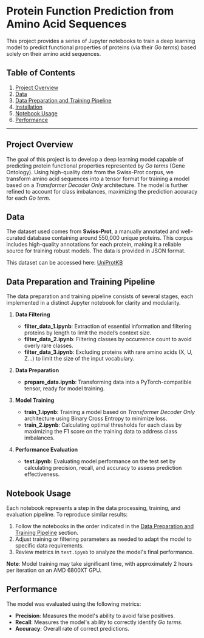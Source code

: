 # Protein Function Prediction from Amino Acid Sequences

This project provides a series of Jupyter notebooks to train a deep learning model to predict functional properties of proteins (via their *Go terms*) based solely on their amino acid sequences.

## Table of Contents
1. [Project Overview](#project-overview)
2. [Data](#data)
3. [Data Preparation and Training Pipeline](#data-preparation-and-training-pipeline)
4. [Installation](#installation)
5. [Notebook Usage](#notebook-usage)
6. [Performance](#performance)

---

## Project Overview

The goal of this project is to develop a deep learning model capable of predicting protein functional properties represented by *Go terms* (Gene Ontology). Using high-quality data from the Swiss-Prot corpus, we transform amino acid sequences into a tensor format for training a model based on a *Transformer Decoder Only* architecture. The model is further refined to account for class imbalances, maximizing the prediction accuracy for each *Go term*.

## Data

The dataset used comes from **Swiss-Prot**, a manually annotated and well-curated database containing around 550,000 unique proteins. This corpus includes high-quality annotations for each protein, making it a reliable source for training robust models. The data is provided in JSON format.

This dataset can be accessed here: [UniProtKB](https://www.uniprot.org/uniprotkb?query=*&facets=reviewed%3Atrue)

## Data Preparation and Training Pipeline

The data preparation and training pipeline consists of several stages, each implemented in a distinct Jupyter notebook for clarity and modularity.

1. **Data Filtering**
    - **filter_data_1.ipynb**: Extraction of essential information and filtering proteins by length to limit the model’s context size.
    - **filter_data_2.ipynb**: Filtering classes by occurrence count to avoid overly rare classes.
    - **filter_data_3.ipynb**: Excluding proteins with rare amino acids (X, U, Z…) to limit the size of the input vocabulary.

2. **Data Preparation**
    - **prepare_data.ipynb**: Transforming data into a PyTorch-compatible tensor, ready for model training.

3. **Model Training**
    - **train_1.ipynb**: Training a model based on *Transformer Decoder Only* architecture using Binary Cross Entropy to minimize loss.
    - **train_2.ipynb**: Calculating optimal thresholds for each class by maximizing the F1 score on the training data to address class imbalances.

4. **Performance Evaluation**
    - **test.ipynb**: Evaluating model performance on the test set by calculating precision, recall, and accuracy to assess prediction effectiveness.

## Notebook Usage

Each notebook represents a step in the data processing, training, and evaluation pipeline. To reproduce similar results:

1. Follow the notebooks in the order indicated in the [Data Preparation and Training Pipeline](#data-preparation-and-training-pipeline) section.
2. Adjust training or filtering parameters as needed to adapt the model to specific data requirements.
3. Review metrics in `test.ipynb` to analyze the model's final performance.

**Note**: Model training may take significant time, with approximately 2 hours per iteration on an AMD 6800XT GPU.

## Performance

The model was evaluated using the following metrics:
- **Precision**: Measures the model's ability to avoid false positives.
- **Recall**: Measures the model's ability to correctly identify *Go terms*.
- **Accuracy**: Overall rate of correct predictions.